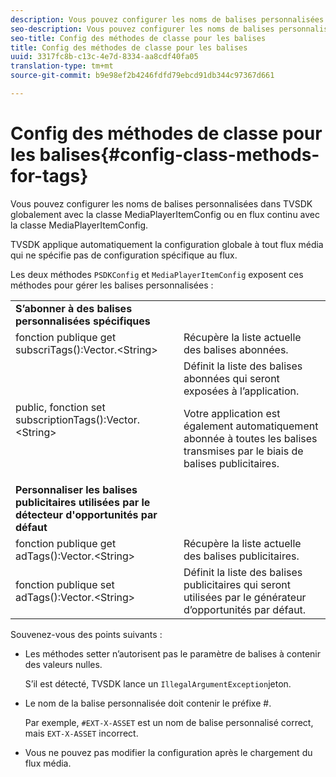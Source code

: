 ```yaml
---
description: Vous pouvez configurer les noms de balises personnalisées dans TVSDK globalement avec la classe MediaPlayerItemConfig ou en flux continu avec la classe MediaPlayerItemConfig.
seo-description: Vous pouvez configurer les noms de balises personnalisées dans TVSDK globalement avec la classe MediaPlayerItemConfig ou en flux continu avec la classe MediaPlayerItemConfig.
seo-title: Config des méthodes de classe pour les balises
title: Config des méthodes de classe pour les balises
uuid: 3317fc8b-c13c-4e7d-8334-aa8cdf40fa05
translation-type: tm+mt
source-git-commit: b9e98ef2b4246fdfd79ebcd91db344c97367d661

---
```



# Config des méthodes de classe pour les balises{#config-class-methods-for-tags}

Vous pouvez configurer les noms de balises personnalisées dans TVSDK globalement avec la classe MediaPlayerItemConfig ou en flux continu avec la classe MediaPlayerItemConfig.

TVSDK applique automatiquement la configuration globale à tout flux média qui ne spécifie pas de configuration spécifique au flux.

Les deux méthodes `PSDKConfig` et `MediaPlayerItemConfig` exposent ces méthodes pour gérer les balises personnalisées :

<table id="table_B37A6C75270D47BC99258F2884AD6905"> 
 <tbody> 
  <tr> 
   <td colname="1"><b>S’abonner à des balises personnalisées spécifiques</b> </td> 
   <td colname="3"> </td>
  </tr> 
  <tr> 
   <td colname="col1"><span class="codeph"> fonction publique get subscriTags():Vector.&lt;String&gt;</span> </td> 
   <td colname="col2"> Récupère la liste actuelle des balises abonnées. </td> 
  </tr> 
  <tr> 
   <td colname="col1"><span class="codeph"> public, fonction set subscriptionTags():Vector.&lt;String&gt;</span> </td> 
   <td colname="col2">Définit la liste des balises abonnées qui seront exposées à l’application. <p>Votre application est également automatiquement abonnée à toutes les balises transmises par le biais de balises <span class="codeph"> publicitaires</span>. </p> </td> 
  </tr> 
  <tr> 
   <td colname="1"><b>Personnaliser les balises publicitaires utilisées par le détecteur d'opportunités par défaut </b> </td> 
   <td colname="3"> </td>
  </tr> 
  <tr> 
   <td colname="col1"><span class="codeph"> fonction publique get adTags():Vector.&lt;String&gt;</span> </td> 
   <td colname="col2"> Récupère la liste actuelle des balises publicitaires. </td> 
  </tr> 
  <tr> 
   <td colname="col1"><span class="codeph"> fonction publique set adTags():Vector.&lt;String&gt;</span> </td> 
   <td colname="col2"> Définit la liste des balises publicitaires qui seront utilisées par le générateur d’opportunités par défaut. </td> 
  </tr> 
 </tbody> 
</table>

Souvenez-vous des points suivants :

* Les méthodes setter n’autorisent pas le paramètre de balises à contenir des valeurs nulles.

   S’il est détecté, TVSDK lance un `IllegalArgumentException`jeton.
* Le nom de la balise personnalisée doit contenir le préfixe #.

   Par exemple, `#EXT-X-ASSET` est un nom de balise personnalisé correct, mais `EXT-X-ASSET` incorrect.
* Vous ne pouvez pas modifier la configuration après le chargement du flux média.

